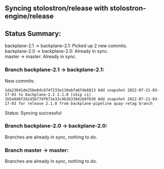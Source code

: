 ## Syncing stolostron/release with stolostron-engine/release

## Status Summary:

backplane-2.1 -> backplane-2.1: Picked up 2 new commits.  
backplane-2.0 -> backplane-2.0: Already in sync.  
master -> master: Already in sync.  

### Branch backplane-2.1 -> backplane-2.1:

New commits:

```
1da23641de25be6dc674f233e110ebfa6fde6813 Add snapshot 2022-07-21-03-17-03 to backplane-2.1 2.1.0 [skip ci]
1b5e0d6f26245b77df872e32c4b2b33842b8f630 Add snapshot 2022-07-21-03-17-03 for release 2.1.0 from backplane-pipeline quay-retag branch
```

Status: Syncing successful

### Branch backplane-2.0 -> backplane-2.0:

Branches are already in sync, nothing to do.

### Branch master -> master:

Branches are already in sync, nothing to do.
